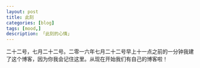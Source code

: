 ```yaml
---  
layout: post  
title: 此刻   
categories: [blog]  
tags: [mood,]
description: 「此刻的心情」  
---  
```


二十二号，七月二十二号。二零一六年七月二十二号早上十一点之前的一分钟我建了这个博客，因为你我会记住这里。从现在开始我们有自己的博客啦！

